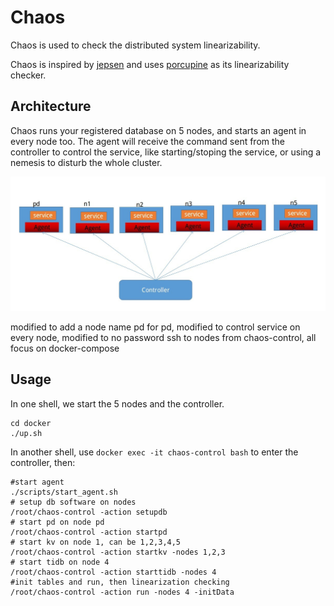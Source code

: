 # Chaos

Chaos is used to check the distributed system linearizability.

Chaos is inspired by [jepsen](https://github.com/jepsen-io/jepsen) and uses [porcupine](https://github.com/anishathalye/porcupine) as its linearizability checker.

## Architecture

Chaos runs your registered database on 5 nodes, and starts an agent in every node too. The agent will
receive the command sent from the controller to control the service, like starting/stoping the service, 
or using a nemesis to disturb the whole cluster.

![Architecture](./chaos.jpg)


modified to add a node name pd for pd, modified to control service on every node,
modified to no password ssh to nodes from chaos-control, all focus on docker-compose 

## Usage

In one shell, we start the 5 nodes and the controller.

```
cd docker
./up.sh
```

In another shell, use `docker exec -it chaos-control bash` to enter the controller, then:

```console
#start agent
./scripts/start_agent.sh
# setup db software on nodes
/root/chaos-control -action setupdb
# start pd on node pd
/root/chaos-control -action startpd
# start kv on node 1, can be 1,2,3,4,5
/root/chaos-control -action startkv -nodes 1,2,3
# start tidb on node 4
/root/chaos-control -action starttidb -nodes 4
#init tables and run, then linearization checking
/root/chaos-control -action run -nodes 4 -initData
```



